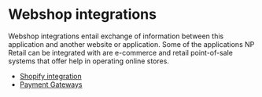 # Webshop integrations

Webshop integrations entail exchange of information between this application and another website or application. Some of the applications NP Retail can be integrated with are e-commerce and retail point-of-sale systems that offer help in operating online stores.

- [Shopify integration](./shopify/shopifyintegration.md)
- [Payment Gateways](payment_gateway/paymentgateway.md)